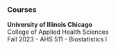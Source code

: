 ### Courses

**University of Illinois Chicago** \
College of Applied Health Sciences\
Fall 2023 - AHS 511 - Biostatistics I

